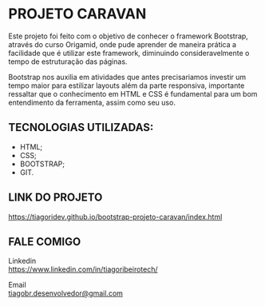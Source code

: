 # PROJETO CARAVAN
Este projeto foi feito com o objetivo de conhecer o framework Bootstrap, através do curso Origamid, onde pude aprender de maneira prática a facilidade que é utilizar este framework, diminuindo consideravelmente o tempo de estruturação das páginas. 

Bootstrap nos auxilia em atividades que antes precisariamos investir um tempo maior para estilizar layouts além da parte responsiva, importante ressaltar que o conhecimento em HTML e CSS é fundamental para um bom entendimento da ferramenta, assim como seu uso.

## TECNOLOGIAS UTILIZADAS:
* HTML;
* CSS;
* BOOTSTRAP;
* GIT.

## LINK DO PROJETO
https://tiagoridev.github.io/bootstrap-projeto-caravan/index.html

## FALE COMIGO
Linkedin </br>
https://www.linkedin.com/in/tiagoribeirotech/

Email </br>
tiagobr.desenvolvedor@gmail.com
